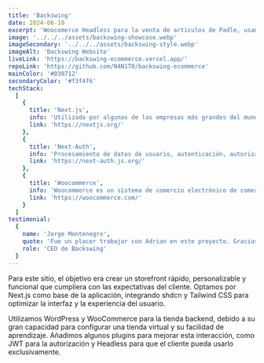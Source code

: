 ```yaml
---
title: 'Backswing'
date: 2024-06-10
excerpt: 'Woocomerce Headless para la venta de articulos de Padle, usando Next.js como base de aplicación y estas tecnologías:'
image: '../../../assets/backswing-showcase.webp'
imageSecondary: '../../../assets/backswing-style.webp'
imageAlt: 'Backswing Website'
liveLink: 'https://backswing-ecommerce.vercel.app/'
repoLink: 'https://github.com/N4N1T0/backswing-ecommerce'
mainColor: '#030712'
secondaryColor: '#f3f4f6'
techStack:
  [
    {
      title: 'Next.js',
      info: 'Utilizado por algunas de las empresas más grandes del mundo, Next.js le permite crear aplicaciones web completas ampliando las últimas funciones de React e integrando potentes herramientas JavaScript basadas en Rust para las construcciones más rápidas.',
      link: 'https://nextjs.org/'
    },
    {
      title: 'Next-Auth',
      info: 'Procesamiento de datos de usuario, autenticación, autorización y autenticación de proveedor.',
      link: 'https://next-auth.js.org/'
    },
    {
      title: 'Woocommerce',
      info: 'Woocommerce es un sistema de comercio electrónico de comercio en línea para WordPress.',
      link: 'https://woocommerce.com/'
    }
  ]
testimonial:
  {
    name: 'Jorge Montenegro',
    quote: 'Fue un placer trabajar con Adrian en este proyecto. Gracias por todo el apoyo, siempre estaré encantado de trabajar con usted en este proyecto.',
    role: 'CEO de Backswing'
  }
---
```


Para este sitio, el objetivo era crear un storefront rápido, personalizable y funcional que cumpliera con las expectativas del cliente. Optamos por Next.js como base de la aplicación, integrando shdcn y Tailwind CSS para optimizar la interfaz y la experiencia del usuario.

Utilizamos WordPress y WooCommerce para la tienda backend, debido a su gran capacidad para configurar una tienda virtual y su facilidad de aprendizaje. Añadimos algunos plugins para mejorar esta interacción, como JWT para la autorización y Headless para que el cliente pueda usarlo exclusivamente.
